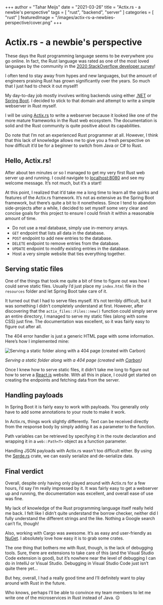+++
author = "Tahar Meijs"
date = "2021-03-26"
title = "Actix.rs - a newbie's perspective"
tags = [
    "rust",
    "backend",
    "server"
]
categories = [
    "rust"
]
featuredImage = "/images/actix-rs-a-newbies-perspective/cover.png"
+++

# Actix.rs - a newbie's perspective
These days the Rust programming language seems to be everywhere you go online. In fact, the Rust language was rated as one of
the most loved languages by the community in the
[2020 StackOverflow developer survey](https://insights.stackoverflow.com/survey/2020#technology-most-loved-dreaded-and-wanted-languages-loved)!

I often tend to stay away from hypes and new languages, but the amount of engineers praising Rust has grown significantly over
the years. So much that I just had to check it out myself!

My day-to-day job mostly involves writing backends using either [.NET](https://dotnet.microsoft.com) or
[Spring Boot](https://spring.io/projects/spring-boot). I decided to stick to that domain and attempt to write a simple
webserver in Rust myself.

I will be using [Actix.rs](https://actix.rs) to write a webserver because it looked like one of the more mature frameworks in
the Rust web ecosystem. The documentation is solid and the Rust community is quite positive about its capabilities.

Do note that I’m not an experienced Rust programmer at all. However, I think that this lack of knowledge allows me to give you
a fresh perspective on how difficult it’d be for a beginner to switch from Java or C# to Rust.

## Hello, Actix.rs!
After about ten minutes or so I managed to get my very first Rust web server up and running. I could navigate to
[localhost:8080](http://localhost:8080/) and see my welcome message. It’s not much, but it’s a start!

At this point, I realized that it’d take me a long time to learn all the quirks and features of the Actix.rs framework. It’s
not as extensive as the Spring Boot framework, but there’s quite a bit to it nonetheless. Since I tend to abandon side-projects
after a while, I decided to set myself some very clear and concise goals for this project to ensure I could finish it within a
reasonable amount of time.

* Do not use a real database, simply use in-memory arrays.
* `GET` endpoint that lists all data in the database.
* `POST` endpoint to add new entries to the database.
* `DELETE` endpoint to remove entries from the database.
* `UPDATE` endpoint to modify existing entries in the database.
* Host a very simple website that ties everything together.

## Serving static files
One of the things that took me quite a bit of time to figure out was how I could serve static files. Usually I’d just place my
`index.html` file in the `resources` folder and let Spring Boot take care of it.

It turned out that I had to serve files myself. It’s not terribly difficult, but it was something I didn’t completely
understand at first. However, after discovering that the `actix_files::Files::new()` function could simply serve an entire
directory, I managed to serve my static files (along with some CSS) just fine. The documentation was excellent, so it was
fairly easy to figure out after all.

The 404 error handler is just a generic HTML page with some information. Here’s how I implemented mine:

![Serving a static folder along with a 404 page (created with [Carbon](https://carbon.now.sh/))](/images/actix-rs-a-newbies-perspective/serve-static-files.png)

*Serving a static folder along with a 404 page (created with [Carbon](https://carbon.now.sh/))*

Once I knew how to serve static files, it didn’t take me long to figure out how to serve a [React.js](https://reactjs.org)
website. With all this in place, I could get started on creating the endpoints and fetching data from the server.

## Handling payloads

In Spring Boot it is fairly easy to work with payloads. You generally only have to add some annotations to your route to make
it work.

In Actix.rs, things work slightly differently. Text can be received directly from the response body by simply adding it as a
parameter to the function.

Path variables can be retrieved by specifying it in the route declaration and wrapping it in a `web::Path<T>` object as a
function parameter.

Handling JSON payloads with Actix.rs wasn’t too difficult either. By using the [Serde.rs](https://serde.rs) crate, we can
easily serialize and de-serialize data.

## Final verdict

Overall, despite only having only played around with Actix.rs for a few hours, I’d say I’m really impressed by it. It was
fairly easy to get a webserver up and running, the documentation was excellent, and overall ease of use was fine.

My lack of knowledge of the Rust programming language itself really held me back. I felt like I didn’t quite understand the
borrow checker, neither did I fully understand the different strings and the like. Nothing a Google search can’t fix, though!

Also, working with Cargo was awesome. It’s as easy and user-friendly as [NuGet](https://www.nuget.org). I absolutely love how
easy it is to grab some crates.

The one thing that bothers me with Rust, though, is the lack of debugging tools. Sure, there are extensions to take care of
this (and the Visual Studio Code extension is good), but it’s nowhere near the level of debugging I can do in IntelliJ or
Visual Studio. Debugging in Visual Studio Code just isn’t quite there yet…

But hey, overall, I had a really good time and I’ll definitely want to play around with Rust in the future.

Who knows, perhaps I’ll be able to convince my team members to let me write one of the microservices in Rust instead of Java.
😉
